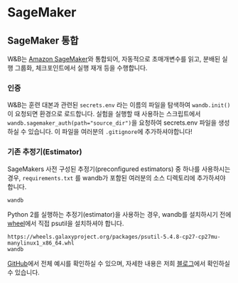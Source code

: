 # SageMaker

## **SageMaker 통합**

 W&B는 [Amazon SageMaker](https://aws.amazon.com/sagemaker/)와 통합되어, 자동적으로 초매개변수를 읽고, 분배된 실행 그룹화, 체크포인트에서 실행 재개 등을 수행합니다.

###  **인증**

 W&B는 훈련 대본과 관련된 `secrets.env` 라는 이름의 파일을 탐색하여 `wandb.init()`이 요청되면 환경으로 로드합니다. 실험을 실행할 때 사용하는 스크립트에서 `wandb.sagemaker_auth(path="source_dir")`을 요청하여 secrets.env 파일을 생성하실 수 있습니다. 이 파일을 여러분의 `.gitignore`에 추가하셔야합니다!

### **기존 추정기\(Estimator\)**

 SageMakers 사전 구성된 추정기\(preconfigured estimators\) 중 하나를 사용하시는 경우, `requirements.txt` 를 wandb가 포함된 여러분의 소스 디렉토리에 추가하셔야 합니다.

```text
wandb
```

 Python 2를 실행하는 추정기\(estimator\)을 사용하는 경우, wandb를 설치하시기 전에 [wheel](https://pythonwheels.com/)에서 직접 psutil을 설치하셔야 합니다.

```text
https://wheels.galaxyproject.org/packages/psutil-5.4.8-cp27-cp27mu-manylinux1_x86_64.whl
wandb
```

 [GitHub](https://github.com/wandb/examples/tree/master/examples/pytorch/pytorch-cifar10-sagemaker)에서 전체 예시를 확인하실 수 있으며, 자세한 내용은 저희 [블로그](https://www.wandb.com/blog/running-sweeps-with-sagemaker)에서 확인하실 수 있습니다.

